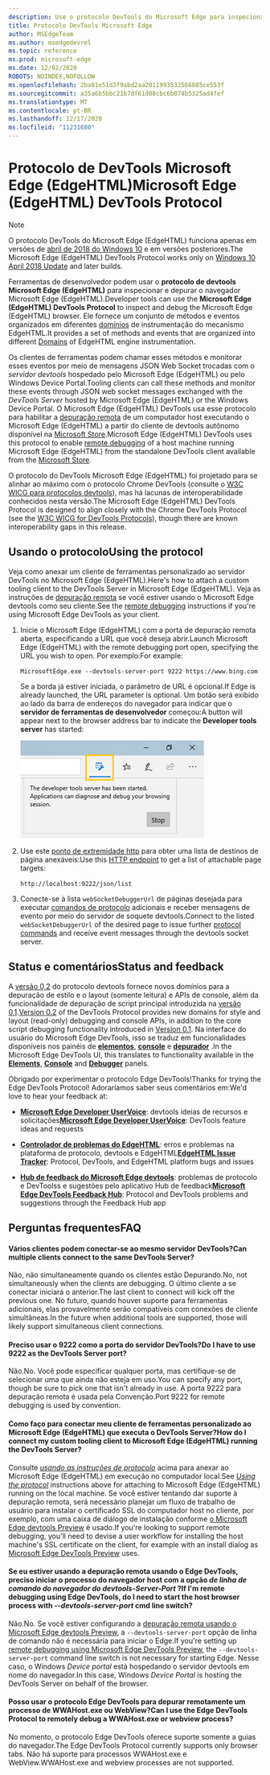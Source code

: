 ```yaml
---
description: Use o protocolo DevTools do Microsoft Edge para inspecionar e depurar o navegador Microsoft Edge (EdgeHTML).
title: Protocolo DevTools Microsoft Edge
author: MSEdgeTeam
ms.author: msedgedevrel
ms.topic: reference
ms.prod: microsoft-edge
ms.date: 12/02/2020
ROBOTS: NOINDEX,NOFOLLOW
ms.openlocfilehash: 2ba81e51d3f9abd2aa2011993532566885ce553f
ms.sourcegitcommit: a35a6b5bbc21b7df61d08cbc6b074b5325ad4fef
ms.translationtype: MT
ms.contentlocale: pt-BR
ms.lasthandoff: 12/17/2020
ms.locfileid: "11231680"
---
```

# <span data-ttu-id="91e84-103">Protocolo de DevTools Microsoft Edge (EdgeHTML)</span><span class="sxs-lookup"><span data-stu-id="91e84-103">Microsoft Edge (EdgeHTML) DevTools Protocol</span></span>

> [!NOTE]
> <span data-ttu-id="91e84-104">O protocolo DevTools do Microsoft Edge (EdgeHTML) funciona apenas em versões de [abril de 2018 do Windows 10](https://blogs.windows.com/windowsexperience/2018/04/30/how-to-get-the-windows-10-april-2018-update/#5VXkQMU41CJzZPER.97) e em versões posteriores.</span><span class="sxs-lookup"><span data-stu-id="91e84-104">The Microsoft Edge (EdgeHTML) DevTools Protocol works only on [Windows 10 April 2018 Update](https://blogs.windows.com/windowsexperience/2018/04/30/how-to-get-the-windows-10-april-2018-update/#5VXkQMU41CJzZPER.97) and later builds.</span></span>

<span data-ttu-id="91e84-105">Ferramentas de desenvolvedor podem usar o **protocolo de devtools Microsoft Edge (EdgeHTML)** para inspecionar e depurar o navegador Microsoft Edge (EdgeHTML).</span><span class="sxs-lookup"><span data-stu-id="91e84-105">Developer tools can use the **Microsoft Edge (EdgeHTML) DevTools Protocol** to inspect and debug the Microsoft Edge (EdgeHTML) browser.</span></span> <span data-ttu-id="91e84-106">Ele fornece um conjunto de métodos e eventos organizados em diferentes [domínios](0.2/domains/index.md) de instrumentação do mecanismo EdgeHTML.</span><span class="sxs-lookup"><span data-stu-id="91e84-106">It provides a set of methods and events that are organized into different [Domains](0.2/domains/index.md) of EdgeHTML engine instrumentation.</span></span>

 <span data-ttu-id="91e84-107">Os clientes de ferramentas podem chamar esses métodos e monitorar esses eventos por meio de mensagens JSON Web Socket trocadas com o *servidor devtools* hospedado pelo Microsoft Edge (EdgeHTML) ou pelo Windows Device Portal.</span><span class="sxs-lookup"><span data-stu-id="91e84-107">Tooling clients can call these methods and monitor these events through JSON web socket messages exchanged with the *DevTools Server* hosted by Microsoft Edge (EdgeHTML) or the Windows Device Portal.</span></span> <span data-ttu-id="91e84-108">O Microsoft Edge (EdgeHTML) DevTools usa esse protocolo para habilitar a [depuração remota](0.2/clients.md#microsoft-edge-devtools-preview) de um computador host executando o Microsoft Edge (EdgeHTML) a partir do cliente de devtools autônomo disponível na [Microsoft Store](https://www.microsoft.com/store/p/microsoft-edge-devtools-preview/9mzbfrmz0mnj).</span><span class="sxs-lookup"><span data-stu-id="91e84-108">Microsoft Edge (EdgeHTML) DevTools uses this protocol to enable [remote debugging](0.2/clients.md#microsoft-edge-devtools-preview) of a host machine running Microsoft Edge (EdgeHTML) from the standalone DevTools client available from the [Microsoft Store](https://www.microsoft.com/store/p/microsoft-edge-devtools-preview/9mzbfrmz0mnj).</span></span>

<span data-ttu-id="91e84-109">O protocolo do DevTools Microsoft Edge (EdgeHTML) foi projetado para se alinhar ao máximo com o protocolo Chrome DevTools (consulte o [W3C WICG para protocolos devtools](https://github.com/WICG/devtools-protocol/)), mas há lacunas de interoperabilidade conhecidos nesta versão.</span><span class="sxs-lookup"><span data-stu-id="91e84-109">The Microsoft Edge (EdgeHTML) DevTools Protocol is designed to align closely with the Chrome DevTools Protocol (see the [W3C WICG for DevTools Protocols](https://github.com/WICG/devtools-protocol/)), though there are known interoperability gaps in this release.</span></span>

## <span data-ttu-id="91e84-110">Usando o protocolo</span><span class="sxs-lookup"><span data-stu-id="91e84-110">Using the protocol</span></span>

<span data-ttu-id="91e84-111">Veja como anexar um cliente de ferramentas personalizado ao servidor DevTools no Microsoft Edge (EdgeHTML).</span><span class="sxs-lookup"><span data-stu-id="91e84-111">Here's how to attach a custom tooling client to the DevTools Server in Microsoft Edge (EdgeHTML).</span></span> <span data-ttu-id="91e84-112">Veja as instruções de [depuração remota](0.2/clients.md#microsoft-edge-devtools-preview) se você estiver usando o Microsoft Edge devtools como seu cliente.</span><span class="sxs-lookup"><span data-stu-id="91e84-112">See the [remote debugging](0.2/clients.md#microsoft-edge-devtools-preview) instructions if you're using Microsoft Edge DevTools as your client.</span></span>

1. <span data-ttu-id="91e84-113">Inicie o Microsoft Edge (EdgeHTML) com a porta de depuração remota aberta, especificando a URL que você deseja abrir.</span><span class="sxs-lookup"><span data-stu-id="91e84-113">Launch Microsoft Edge (EdgeHTML) with the remote debugging port open, specifying the URL you wish to open.</span></span> <span data-ttu-id="91e84-114">Por exemplo:</span><span class="sxs-lookup"><span data-stu-id="91e84-114">For example:</span></span>

    ```shell
    MicrosoftEdge.exe --devtools-server-port 9222 https://www.bing.com
    ```

    <span data-ttu-id="91e84-115">Se a borda já estiver iniciada, o parâmetro de URL é opcional.</span><span class="sxs-lookup"><span data-stu-id="91e84-115">If Edge is already launched, the URL parameter is optional.</span></span> <span data-ttu-id="91e84-116">Um botão será exibido ao lado da barra de endereços do navegador para indicar que o **servidor de ferramentas de desenvolvedor** começou:</span><span class="sxs-lookup"><span data-stu-id="91e84-116">A button will appear next to the browser address bar to indicate the **Developer tools server** has started:</span></span>

    ![Servidor de ferramentas de desenvolvedor](media/developer-tools-server.png) 

2. <span data-ttu-id="91e84-118">Use este [ponto de extremidade http](0.2/http.md) para obter uma lista de destinos de página anexáveis:</span><span class="sxs-lookup"><span data-stu-id="91e84-118">Use this [HTTP endpoint](0.2/http.md) to get a list of attachable page targets:</span></span>

    ```http
    http://localhost:9222/json/list
    ```

3. <span data-ttu-id="91e84-119">Conecte-se à lista `webSocketDebuggerUrl` de páginas desejada para executar [comandos de protocolo](0.2/domains/index.md) adicionais e receber mensagens de evento por meio do servidor de soquete devtools.</span><span class="sxs-lookup"><span data-stu-id="91e84-119">Connect to the listed `webSocketDebuggerUrl` of the desired page to issue further [protocol commands](0.2/domains/index.md) and receive event messages through the devtools socket server.</span></span>

## <span data-ttu-id="91e84-120">Status e comentários</span><span class="sxs-lookup"><span data-stu-id="91e84-120">Status and feedback</span></span>

<span data-ttu-id="91e84-121">A [versão 0,2](0.2/index.md) do protocolo devtools fornece novos domínios para a depuração de estilo e o layout (somente leitura) e APIs de console, além da funcionalidade de depuração de script principal introduzida na [versão 0,1](0.1/index.md).</span><span class="sxs-lookup"><span data-stu-id="91e84-121">[Version 0.2](0.2/index.md) of the DevTools Protocol provides new domains for style and layout (read-only) debugging and console APIs, in addition to the core script debugging functionality introduced in [Version 0.1](0.1/index.md).</span></span> <span data-ttu-id="91e84-122">Na interface do usuário do Microsoft Edge DevTools, isso se traduz em funcionalidades disponíveis nos painéis de [**elementos**](../devtools-guide/elements.md), [**console**](../devtools-guide/console.md) e [**depurador**](../devtools-guide/debugger.md) .</span><span class="sxs-lookup"><span data-stu-id="91e84-122">In the Microsoft Edge DevTools UI, this translates to functionality available in the [**Elements**](../devtools-guide/elements.md), [**Console**](../devtools-guide/console.md) and [**Debugger**](../devtools-guide/debugger.md) panels.</span></span>

<span data-ttu-id="91e84-123">Obrigado por experimentar o protocolo Edge DevTools!</span><span class="sxs-lookup"><span data-stu-id="91e84-123">Thanks for trying the Edge DevTools Protocol!</span></span> <span data-ttu-id="91e84-124">Adoraríamos saber seus comentários em:</span><span class="sxs-lookup"><span data-stu-id="91e84-124">We'd love to hear your feedback at:</span></span>

 - <span data-ttu-id="91e84-125">[**Microsoft Edge Developer UserVoice**](https://wpdev.uservoice.com/forums/257854-microsoft-edge-developer?category_id=84475): devtools ideias de recursos e solicitações</span><span class="sxs-lookup"><span data-stu-id="91e84-125">[**Microsoft Edge Developer UserVoice**](https://wpdev.uservoice.com/forums/257854-microsoft-edge-developer?category_id=84475): DevTools feature ideas and requests</span></span>

 - <span data-ttu-id="91e84-126">[**Controlador de problemas do EdgeHTML**](https://developer.microsoft.com/microsoft-edge/platform/issues/): erros e problemas na plataforma de protocolo, devtools e EdgeHTML</span><span class="sxs-lookup"><span data-stu-id="91e84-126">[**EdgeHTML Issue Tracker**](https://developer.microsoft.com/microsoft-edge/platform/issues/): Protocol, DevTools, and EdgeHTML platform bugs and issues</span></span>

 - <span data-ttu-id="91e84-127">[**Hub de feedback do Microsoft Edge devtools**](feedback-hub:?referrer=microsoftEdge&tabID=2&newFeedback=true&ContextId=344): problemas de protocolo e DevToolss e sugestões pelo aplicativo Hub de feedback</span><span class="sxs-lookup"><span data-stu-id="91e84-127">[**Microsoft Edge DevTools Feedback Hub**](feedback-hub:?referrer=microsoftEdge&tabID=2&newFeedback=true&ContextId=344): Protocol and DevTools problems and suggestions through the Feedback Hub app</span></span>

## <span data-ttu-id="91e84-128">Perguntas frequentes</span><span class="sxs-lookup"><span data-stu-id="91e84-128">FAQ</span></span>

#### <span data-ttu-id="91e84-129">Vários clientes podem conectar-se ao mesmo servidor DevTools?</span><span class="sxs-lookup"><span data-stu-id="91e84-129">Can multiple clients connect to the same DevTools Server?</span></span>
<span data-ttu-id="91e84-130">Não, não simultaneamente quando os clientes estão Depurando.</span><span class="sxs-lookup"><span data-stu-id="91e84-130">No, not simultaneously when the clients are debugging.</span></span> <span data-ttu-id="91e84-131">O último cliente a se conectar iniciará o anterior.</span><span class="sxs-lookup"><span data-stu-id="91e84-131">The last client to connect will kick off the previous one.</span></span> <span data-ttu-id="91e84-132">No futuro, quando houver suporte para ferramentas adicionais, elas provavelmente serão compatíveis com conexões de cliente simultâneas.</span><span class="sxs-lookup"><span data-stu-id="91e84-132">In the future when additional tools are supported, those will likely support simultaneous client connections.</span></span>

#### <span data-ttu-id="91e84-133">Preciso usar o 9222 como a porta do servidor DevTools?</span><span class="sxs-lookup"><span data-stu-id="91e84-133">Do I have to use 9222 as the DevTools Server port?</span></span>
<span data-ttu-id="91e84-134">Não.</span><span class="sxs-lookup"><span data-stu-id="91e84-134">No.</span></span> <span data-ttu-id="91e84-135">Você pode especificar qualquer porta, mas certifique-se de selecionar uma que ainda não esteja em uso.</span><span class="sxs-lookup"><span data-stu-id="91e84-135">You can specify any port, though be sure to pick one that isn't already in use.</span></span> <span data-ttu-id="91e84-136">A porta 9222 para depuração remota é usada pela Convenção.</span><span class="sxs-lookup"><span data-stu-id="91e84-136">Port 9222 for remote debugging is used by convention.</span></span>

#### <span data-ttu-id="91e84-137">Como faço para conectar meu cliente de ferramentas personalizado ao Microsoft Edge (EdgeHTML) que executa o DevTools Server?</span><span class="sxs-lookup"><span data-stu-id="91e84-137">How do I connect my custom tooling client to Microsoft Edge (EdgeHTML) running the DevTools Server?</span></span>
<span data-ttu-id="91e84-138">Consulte [*usando as instruções de protocolo*](#using-the-protocol) acima para anexar ao Microsoft Edge (EdgeHTML) em execução no computador local.</span><span class="sxs-lookup"><span data-stu-id="91e84-138">See [*Using the protocol*](#using-the-protocol) instructions above for attaching to Microsoft Edge (EdgeHTML) running on the local machine.</span></span> <span data-ttu-id="91e84-139">Se você estiver tentando dar suporte à depuração remota, será necessário planejar um fluxo de trabalho de usuário para instalar o certificado SSL do computador host no cliente, por exemplo, com uma caixa de diálogo de instalação conforme [o Microsoft Edge devtools Preview](./0.2/clients.md#microsoft-edge-devtools-preview) é usado.</span><span class="sxs-lookup"><span data-stu-id="91e84-139">If you're looking to support remote debugging, you'll need to devise a user workflow for installing the host machine's SSL certificate on the client, for example with an install dialog as [Microsoft Edge DevTools Preview](./0.2/clients.md#microsoft-edge-devtools-preview) uses.</span></span>

#### <span data-ttu-id="91e84-140">Se eu estiver usando a depuração remota usando o Edge DevTools, preciso iniciar o processo do navegador host com a opção *de linha de comando do navegador do devtools-Server-Port* ?</span><span class="sxs-lookup"><span data-stu-id="91e84-140">If I'm remote debugging using Edge DevTools, do I need to start the host browser process with *--devtools-server-port* cmd line switch?</span></span> 
<span data-ttu-id="91e84-141">Não.</span><span class="sxs-lookup"><span data-stu-id="91e84-141">No.</span></span> <span data-ttu-id="91e84-142">Se você estiver configurando a [depuração remota usando o Microsoft Edge devtools Preview](./0.2/clients.md#microsoft-edge-devtools-preview), a `--devtools-server-port` opção de linha de comando não é necessária para iniciar o Edge.</span><span class="sxs-lookup"><span data-stu-id="91e84-142">If you're setting up [remote debugging using Microsoft Edge DevTools Preview](./0.2/clients.md#microsoft-edge-devtools-preview), the `--devtools-server-port` command line switch is not necessary for starting Edge.</span></span> <span data-ttu-id="91e84-143">Nesse caso, o Windows *Device portal* está hospedando o servidor devtools em nome do navegador.</span><span class="sxs-lookup"><span data-stu-id="91e84-143">In this case, Windows *Device Portal* is hosting the DevTools Server on behalf of the browser.</span></span>

#### <span data-ttu-id="91e84-144">Posso usar o protocolo Edge DevTools para depurar remotamente um processo de WWAHost.exe ou WebView?</span><span class="sxs-lookup"><span data-stu-id="91e84-144">Can I use the Edge DevTools Protocol to remotely debug a WWAHost.exe or webview process?</span></span>
<span data-ttu-id="91e84-145">No momento, o protocolo Edge DevTools oferece suporte somente a guias do navegador.</span><span class="sxs-lookup"><span data-stu-id="91e84-145">The Edge DevTools Protocol currently supports only browser tabs.</span></span> <span data-ttu-id="91e84-146">Não há suporte para processos WWAHost.exe e WebView.</span><span class="sxs-lookup"><span data-stu-id="91e84-146">WWAHost.exe and webview processes are not supported.</span></span>
